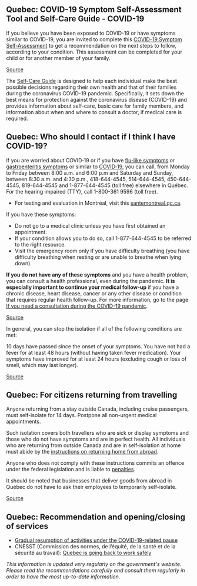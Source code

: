 ## Quebec: COVID-19 Symptom Self-Assessment Tool and Self-Care Guide - COVID-19

If you believe you have been exposed to COVID-19 or have symptoms similar to COVID-19, you are invited to complete this [COVID-19 Symptom Self-Assessment](https://www.quebec.ca/en/health/health-issues/a-z/2019-coronavirus/covid-19-symptom-self-assessment-tool/) to get a recommendation on the next steps to follow, according to your condition. This assessment can be completed for your child or for another member of your family.

[Source](https://www.quebec.ca/en/health/health-issues/a-z/2019-coronavirus/covid-19-symptom-self-assessment-tool/)

The [Self-Care Guide](https://publications.msss.gouv.qc.ca/msss/en/document-002492/) is designed to help each individual make the best possible decisions regarding their own health and that of their families during the coronavirus COVID-19 pandemic. Specifically, it sets down the best means for protection against the coronavirus disease (COVID-19) and provides information about self-care, basic care for family members, and information about when and where to consult a doctor, if medical care is required.

## Quebec: Who should I contact if I think I have COVID-19?

If you are worried about COVID‑19 or if you have [flu-like symptoms](https://www.quebec.ca/en/health/health-issues/flu-cold-and-gastroenteritis/flu-influenza/#c1285) or [gastroenteritis symptoms](https://www.quebec.ca/en/health/health-issues/flu-cold-and-gastroenteritis/gastroenteritis/#c1816) or similar to [COVID‑19](https://www.quebec.ca/en/health/health-issues/a-z/general-information-about-coronavirus/#c46539), you can call, from Monday to Friday between 8:00 a.m. and 6:00 p.m and Saturday and Sunday, between 8:30 a.m. and 4:30 p.m., 418-644-4545, 514-644-4545, 450-644-4545, 819-644-4545 and 1-877-644-4545 (toll free) elsewhere in Québec. For the hearing impaired (TTY), call 1-800-361 9596 (toll free).

- For testing and evaluation in Montréal, visit this [santemontreal.qc.ca](https://santemontreal.qc.ca/en/public/coronavirus-covid-19/testing-covid-19-in-montreal/#c41518).

If you have these symptoms:

- Do not go to a medical clinic unless you have first obtained an appointment.
- If your condition allows you to do so, call 1-877-644-4545 to be referred to the right resource.
- Visit the emergency room only if you have difficulty breathing (you have difficulty breathing when resting or are unable to breathe when lying down).

**If you do not have any of these symptoms** and you have a health problem, you can consult a health professional, even during the pandemic. **It is especially important to continue your medical follow-up** if you have a chronic disease, heart disease, cancer or any other disease or condition that requires regular health follow-up. For more information, go to the page [If you need a consultation during the COVID-19 pandemic](https://www.quebec.ca/en/health/health-issues/a-z/2019-coronavirus/if-you-need-a-consultation-during-the-covid-19-pandemic/).

[Source](https://www.quebec.ca/en/health/health-issues/a-z/2019-coronavirus/)

In general, you can stop the isolation if all of the following conditions are met:

10 days have passed since the onset of your symptoms.
You have not had a fever for at least 48 hours (without having taken fever medication).
Your symptoms have improved for at least 24 hours (excluding cough or loss of smell, which may last longer).

[Source](https://www.quebec.ca/en/health/health-issues/a-z/2019-coronavirus/instructions-for-people-with-covid-19-in-home-isolation/)

## Quebec: For citizens returning from travelling

Anyone returning from a stay outside Canada, including cruise passengers, must self-isolate for 14 days. Postpone all non-urgent medical appointments.

Such isolation covers both travellers who are sick or display symptoms and those who do not have symptoms and are in perfect health. All individuals who are returning from outside Canada and are in self-isolation at home must abide by the [instructions on returning home from abroad](https://www.quebec.ca/en/health/health-issues/a-z/2019-coronavirus/instructions-for-travellers-covid19/#c58168).

Anyone who does not comply with these instructions commits an offence under the federal legislation and is liable to [penalties](https://www.canada.ca/en/public-health/services/diseases/2019-novel-coronavirus-infection/latest-travel-health-advice.html#a2).

It should be noted that businesses that deliver goods from abroad in Québec do not have to ask their employees to temporarily self-isolate.

[Source](https://www.quebec.ca/en/health/health-issues/a-z/2019-coronavirus/instructions-for-travellers-covid19/)

## Quebec: Recommendation and opening/closing of services

- [Gradual resumption of activities under the COVID-19-related pause](https://www.quebec.ca/en/health/health-issues/a-z/2019-coronavirus/gradual-resumption-activities-covid19-related-pause/)
- CNESST (Commission des normes, de l’équité, de la santé et de la sécurité au travail): [Quebec is going back to work safely](https://www.cnesst.gouv.qc.ca/salle-de-presse/covid-19-info-en/Pages/back-to-work.aspx)

_This information is updated very regularly on the government's website. Please read the recommendations carefully and consult them regularly in order to have the most up-to-date information._
